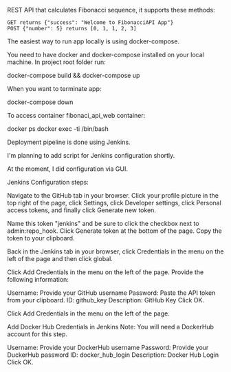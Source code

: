REST API that calculates Fibonacci sequence, it supports these
methods:

    GET returns {"success": "Welcome to FibonacciAPI App"}
    POST {"number": 5} returns [0, 1, 1, 2, 3]
    
The easiest way to run app locally is using docker-compose.

You need to have docker and docker-compose installed on your 
local machine. In project root folder run:

docker-compose build && docker-compose up

When you want to terminate app:

docker-compose down

To access container fibonaci_api_web container:

docker ps
docker exec -ti <CONTAINER ID> /bin/bash

Deployment pipeline is done using Jenkins. 

I'm planning to add script for Jenkins configuration shortly.

At the moment, I did configuration via GUI.

Jenkins Configuration steps:

Navigate to the GitHub tab in your browser. Click your profile picture in the top right of the page, 
click Settings, click Developer settings, click Personal access tokens, and finally click Generate new token.

Name this token "jenkins" and be sure to click the checkbox next to admin:repo_hook. Click Generate token at the bottom 
of the page. Copy the token to your clipboard.

Back in the Jenkins tab in your browser, click Credentials in the menu on the left of the page and then click global. 

Click Add Credentials in the menu on the left of the page. 
Provide the following information:

Username: Provide your GitHub username
Password: Paste the API token from your clipboard.
ID: github_key
Description: GitHub Key
Click OK.

Click Add Credentials in the menu on the left of the page.

Add Docker Hub Credentials in Jenkins
Note: You will need a DockerHub account for this step.

Username: Provide your DockerHub username
Password: Provide your DuckerHub password
ID: docker_hub_login
Description: Docker Hub Login
Click OK.

